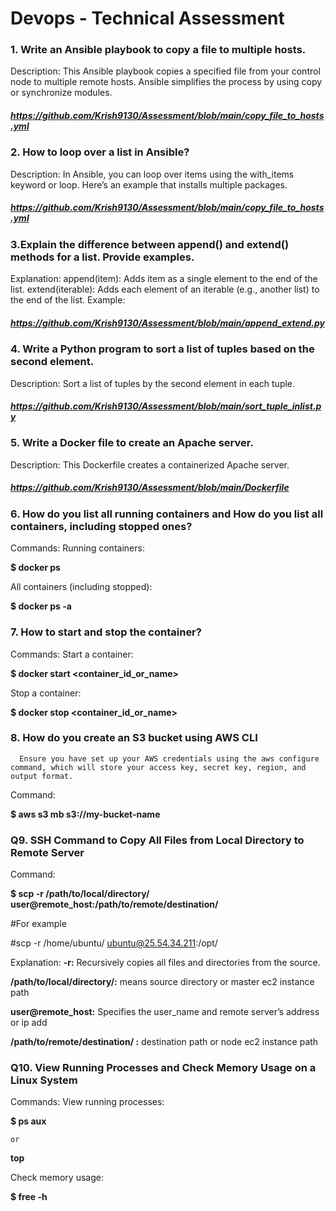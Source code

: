 # Devops - Technical Assessment
### 1. Write an Ansible playbook to copy a file to multiple hosts.
Description: This Ansible playbook copies a specified file from your control node to multiple remote hosts. Ansible simplifies the process by using copy or synchronize modules.

##### https://github.com/Krish9130/Assessment/blob/main/copy_file_to_hosts.yml


### 2. How to loop over a list in Ansible?
Description: In Ansible, you can loop over items using the with_items keyword or loop. Here’s an example that installs multiple packages.

##### https://github.com/Krish9130/Assessment/blob/main/copy_file_to_hosts.yml


### 3.Explain the difference between append() and extend() methods for a list. Provide examples.

Explanation:
append(item): Adds item as a single element to the end of the list.
extend(iterable): Adds each element of an iterable (e.g., another list) to the end of the list.
Example:

##### https://github.com/Krish9130/Assessment/blob/main/append_extend.py


### 4. Write a Python program to sort a list of tuples based on the second element.
Description: Sort a list of tuples by the second element in each tuple.

##### https://github.com/Krish9130/Assessment/blob/main/sort_tuple_inlist.py


### 5. Write a Docker file to create an Apache server.
Description: This Dockerfile creates a containerized Apache server.

##### https://github.com/Krish9130/Assessment/blob/main/Dockerfile



### 6. How do you list all running containers and How do you list all containers, including stopped ones?

Commands:
Running containers:

**$ docker ps**

All containers (including stopped):

**$ docker ps -a**


### 7. How to start and stop the container?
Commands:
Start a container:

**$ docker start <container_id_or_name>**

Stop a container:

**$ docker stop <container_id_or_name>**



### 8. How do you create an S3 bucket using AWS CLI

      Ensure you have set up your AWS credentials using the aws configure command, which will store your access key, secret key, region, and output format.
      
Command:

**$ aws s3 mb s3://my-bucket-name**




### Q9. SSH Command to Copy All Files from Local Directory to Remote Server
Command:

**$ scp -r /path/to/local/directory/ user@remote_host:/path/to/remote/destination/**

#For example

#scp -r /home/ubuntu/ ubuntu@25.54.34.211:/opt/


Explanation:
**-r:** Recursively copies all files and directories from the source.

**/path/to/local/directory/:** means source directory or master ec2 instance path

**user@remote_host:** Specifies the user_name and remote server’s address or ip add

**/path/to/remote/destination/ :** destination path or node ec2 instance path




### Q10. View Running Processes and Check Memory Usage on a Linux System
Commands:
View running processes:

**$ ps aux**
  
    or 
  
**top**


Check memory usage:

**$ free -h**

